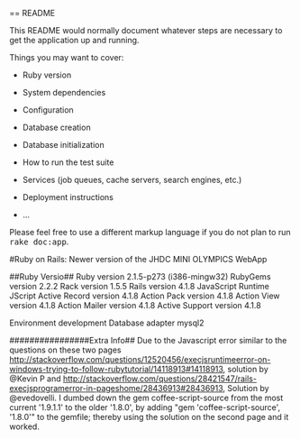 == README

This README would normally document whatever steps are necessary to get the
application up and running.

Things you may want to cover:

* Ruby version

* System dependencies

* Configuration

* Database creation

* Database initialization

* How to run the test suite

* Services (job queues, cache servers, search engines, etc.)

* Deployment instructions

* ...


Please feel free to use a different markup language if you do not plan to run
<tt>rake doc:app</tt>.

#Ruby on Rails: Newer version of the JHDC MINI OLYMPICS WebApp

##Ruby Versio##
Ruby version	2.1.5-p273 (i386-mingw32)
RubyGems version	2.2.2
Rack version	1.5.5
Rails version	4.1.8
JavaScript Runtime	JScript
Active Record version	4.1.8
Action Pack version	4.1.8
Action View version	4.1.8
Action Mailer version	4.1.8
Active Support version	4.1.8

Environment	 development
Database adapter	mysql2



################Extra Info##
Due to the Javascript error similar to the questions on these two pages http://stackoverflow.com/questions/12520456/execjsruntimeerror-on-windows-trying-to-follow-rubytutorial/14118913#14118913, solution by @Kevin P and http://stackoverflow.com/questions/28421547/rails-execjsprogramerror-in-pageshome/28436913#28436913, Solution by @evedovelli. I dumbed down the gem coffee-script-source from the most current '1.9.1.1' to the older '1.8.0', by adding "gem 'coffee-script-source', '1.8.0'" to the gemfile; thereby using the solution on the second page and it worked.